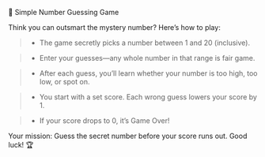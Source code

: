 🎯 Simple Number Guessing Game

Think you can outsmart the mystery number? Here’s how to play:

> - The game secretly picks a number between 1 and 20 (inclusive).

> - Enter your guesses—any whole number in that range is fair game.

> - After each guess, you’ll learn whether your number is too high, too low, or spot on.

> - You start with a set score. Each wrong guess lowers your score by 1.

> - If your score drops to 0, it’s Game Over!

Your mission: Guess the secret number before your score runs out. Good luck! 🏆
